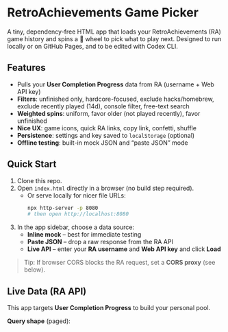 # RetroAchievements Game Picker

A tiny, dependency-free HTML app that loads your RetroAchievements (RA) game history and spins a 🎡 wheel to pick what to play next. Designed to run locally or on GitHub Pages, and to be edited with Codex CLI.

## Features
- Pulls your **User Completion Progress** data from RA (username + Web API key)  
- **Filters**: unfinished only, hardcore-focused, exclude hacks/homebrew, exclude recently played (14d), console filter, free-text search  
- **Weighted spins**: uniform, favor older (not played recently), favor unfinished  
- **Nice UX**: game icons, quick RA links, copy link, confetti, shuffle  
- **Persistence**: settings and key saved to `localStorage` (optional)  
- **Offline testing**: built-in mock JSON and “paste JSON” mode

## Quick Start
1. Clone this repo.
2. Open `index.html` directly in a browser (no build step required).  
   - Or serve locally for nicer file URLs:
     ```bash
     npx http-server -p 8080
     # then open http://localhost:8080
     ```
3. In the app sidebar, choose a data source:
   - **Inline mock** – best for immediate testing
   - **Paste JSON** – drop a raw response from the RA API
   - **Live API** – enter your **RA username** and **Web API key** and click **Load**

> Tip: If browser CORS blocks the RA request, set a **CORS proxy** (see below).

## Live Data (RA API)
This app targets **User Completion Progress** to build your personal pool.

**Query shape** (paged):
